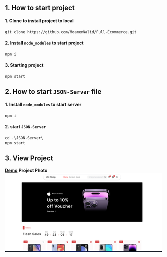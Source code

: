   ## 1. How to start project
  #### 1. Clone to install project to local
  ```
  git clone https://github.com/MoamenWalid/Full-Ecommerce.git
  ```

  #### 2. Install `node_modules` to start project
  ```
  npm i
  ```

  #### 3. Starting project
  ```
  npm start
  ```

  ## 2. How to start `JSON-Server` file
  #### 1. Install `node_modules` to start server
  ```
  npm i
  ```

  #### 2. start `JSON-Server`
  ```
  cd .\JSON-Server\
  npm start
  ```

  ## 3. View Project
**[Demo](https://drive.google.com/file/d/1viyQ-TWlKVrqEre2LVesQY7_9DyY7Dxp/view?usp=drive_link)**
**Project Photo**
![Image showing the output of the program](/Readme-Photos/home.png)

